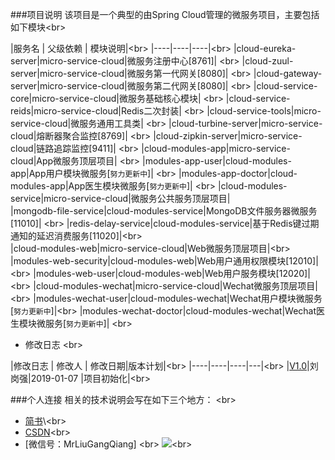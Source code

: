 ###项目说明
该项目是一个典型的由Spring Cloud管理的微服务项目，主要包括如下模块\<br>

|服务名 | 父级依赖 | 模块说明|\<br>
|----|----|----|\<br>
|cloud-eureka-server|micro-service-cloud|微服务注册中心[8761]|  \<br>
|cloud-zuul-server|micro-service-cloud|微服务第一代网关[8080]|  \<br>
|cloud-gateway-server|micro-service-cloud|微服务第二代网关[8080]|  \<br>
|cloud-service-core|micro-service-cloud|微服务基础核心模块|  \<br>
|cloud-service-reids|micro-service-cloud|Redis二次封装|  \<br>
|cloud-service-tools|micro-service-cloud|微服务通用工具类|  \<br>
|cloud-turbine-server|micro-service-cloud|熔断器聚合监控[8769]|  \<br>
|cloud-zipkin-server|micro-service-cloud|链路追踪监控[9411]|  \<br>
|cloud-modules-app|micro-service-cloud|App微服务顶层项目|  \<br>
|modules-app-user|cloud-modules-app|App用户模块微服务[`努力更新中`]| \<br> 
|modules-app-doctor|cloud-modules-app|App医生模块微服务[`努力更新中`]| \<br>
|cloud-modules-service|micro-service-cloud|微服务公共服务顶层项目|  
|mongodb-file-service|cloud-modules-service|MongoDB文件服务器微服务[11010]| \<br> 
|redis-delay-service|cloud-modules-service|基于Redis键过期通知的延迟消费服务[11020]|\<br>  
|cloud-modules-web|micro-service-cloud|Web微服务顶层项目|\<br>
|modules-web-security|cloud-modules-web|Web用户通用权限模块[12010]|\<br>
|modules-web-user|cloud-modules-web|Web用户服务模块[12020]|  \<br>
|cloud-modules-wechat|micro-service-cloud|Wechat微服务顶层项目|  \<br>
|modules-wechat-user|cloud-modules-wechat|Wechat用户模块微服务[`努力更新中`]|\<br> 
|modules-wechat-doctor|cloud-modules-wechat|Wechat医生模块微服务[`努力更新中`]|  \<br>

* 修改日志  \<br>

|修改日志 | 修改人 | 修改日期|版本计划|\<br>
|----|----|----|---|\<br>
|[V1.0](https://github.com/MrLiuGangQiang/micro-service-cloud/blob/master/README.md)|刘岗强|2019-01-07 |项目初始化|\<br>

###个人连接
相关的技术说明会写在如下三个地方：  \<br>
* [简书](https://www.jianshu.com/u/3642563a4185"点击打开简书")\<br>
* [CSDN](https://blog.csdn.net/u010175879)\<br>
* [微信号：MrLiuGangQiang]  \<br>
![](http://ovheeg7ro.bkt.clouddn.com/aLiangcode.jpg)\<br>